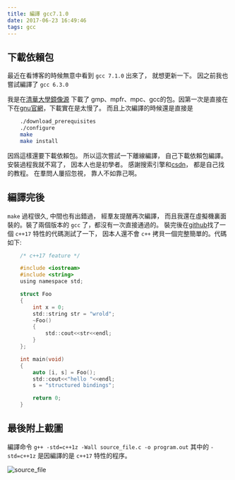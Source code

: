 ```yaml
---
title: 編譯 gcc7.1.0
date: 2017-06-23 16:49:46
tags: gcc
---
```


## 下載依賴包
最近在看博客的時候無意中看到 `gcc 7.1.0` 出來了， 就想更新一下。 因之前我也嘗試編譯了 `gcc 6.3.0`

<!--more-->

我是在[清華大學鏡像源](https://mirrors.tuna.tsinghua.edu.cn/ "清華大學鏡像源") 下載了 gmp、mpfr、mpc、gcc的包。因第一次是直接在下在[gnu官網](http://ftp.gnu.org/gnu/ "gnu官網")，下載實在是太慢了。 而且上次編譯的時候還是直接是
``` bash
    ./download_prerequisites
    ./configure
    make
    make install
```
因爲這樣還要下載依賴包。 所以這次嘗試一下離線編譯， 自己下載依賴包編譯。 安裝過程我就不寫了， 因本人也是初學者。 感謝搜索引擎和[csdn](http://www.csdn.net/ "csdn")， 都是自己找的教程。 在羣問人屢招忽視， 靠人不如靠己啊。

## 編譯完後
`make` 過程很久, 中間也有出錯過， 經羣友提醒再次編譯， 而且我還在虛擬機裏面裝的。裝了兩個版本的 `gcc` 了，都沒有一次直接通過的。 裝完後在[github](https://github.com/tvaneerd/cpp17_in_TTs/blob/master/ALL_IN_ONE.md "github")找了一個 `c++17` 特性的代碼測試了一下， 因本人還不會 `c++` 拷貝一個完整簡單的。代碼如下:

``` c
    /* c++17 feature */

    #include <iostream>
    #include <string>
    using namespace std;

    struct Foo
    {
        int x = 0;
        std::string str = "wrold";
        ~Foo()
        {
            std::cout<<str<<endl;
        }
    };

    int main(void)
    {
        auto [i, s] = Foo();
        std::cout<<"hello "<<endl;
        s = "structured bindings";

        return 0;
    }
```

## 最後附上截圖

編譯命令 `g++ -std=c++1z -Wall source_file.c -o program.out` 其中的 `-std=c++1z` 是因編譯的是 `c++17` 特性的程序。

![source_file](http://opkl2tvjd.bkt.clouddn.com/2017-06-23%2004-07-21%E5%B1%8F%E5%B9%95%E6%88%AA%E5%9B%BE.png "source")

